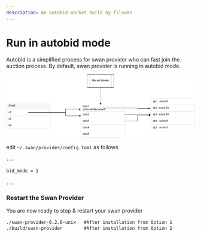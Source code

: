 ```yaml
---
description: An autobid market build by filswan
---
```


# Run in autobid mode

Autobid is a simplified process for swan provider who can fast join the auction process. By default, swan provider is running in autobid mode.

![Task Distribution to multiple Swan Provider](<../../.gitbook/assets/image (25).png>)

edit `~/.swan/provider/config.toml` as follows

```
...

bid_mode = 1 

...
```

### Restart the Swan Provider <a href="#starting-the-miner" id="starting-the-miner"></a>

You are now ready to stop & restart your swan provider

```
./swan-provider-0.2.0-unix   #After installation from Option 1
./build/swan-provider        #After installation from Option 2
```

